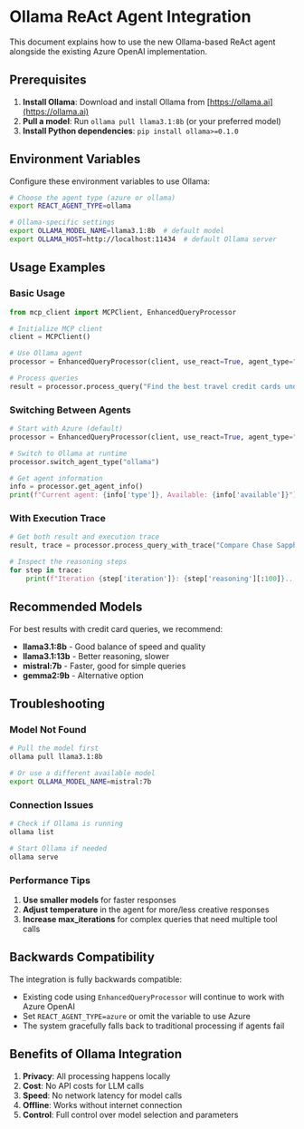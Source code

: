 # Ollama ReAct Agent Integration

This document explains how to use the new Ollama-based ReAct agent alongside the existing Azure OpenAI implementation.

## Prerequisites

1. **Install Ollama**: Download and install Ollama from [https://ollama.ai](https://ollama.ai)
2. **Pull a model**: Run `ollama pull llama3.1:8b` (or your preferred model)
3. **Install Python dependencies**: `pip install ollama>=0.1.0`

## Environment Variables

Configure these environment variables to use Ollama:

```bash
# Choose the agent type (azure or ollama)
export REACT_AGENT_TYPE=ollama

# Ollama-specific settings
export OLLAMA_MODEL_NAME=llama3.1:8b  # default model
export OLLAMA_HOST=http://localhost:11434  # default Ollama server
```

## Usage Examples

### Basic Usage

```python
from mcp_client import MCPClient, EnhancedQueryProcessor

# Initialize MCP client
client = MCPClient()

# Use Ollama agent
processor = EnhancedQueryProcessor(client, use_react=True, agent_type="ollama")

# Process queries
result = processor.process_query("Find the best travel credit cards under €50 annual fee")
```

### Switching Between Agents

```python
# Start with Azure (default)
processor = EnhancedQueryProcessor(client, use_react=True, agent_type="azure")

# Switch to Ollama at runtime
processor.switch_agent_type("ollama")

# Get agent information
info = processor.get_agent_info()
print(f"Current agent: {info['type']}, Available: {info['available']}")
```

### With Execution Trace

```python
# Get both result and execution trace
result, trace = processor.process_query_with_trace("Compare Chase Sapphire cards")

# Inspect the reasoning steps
for step in trace:
    print(f"Iteration {step['iteration']}: {step['reasoning'][:100]}...")
```

## Recommended Models

For best results with credit card queries, we recommend:

- **llama3.1:8b** - Good balance of speed and quality
- **llama3.1:13b** - Better reasoning, slower
- **mistral:7b** - Faster, good for simple queries
- **gemma2:9b** - Alternative option

## Troubleshooting

### Model Not Found
```bash
# Pull the model first
ollama pull llama3.1:8b

# Or use a different available model
export OLLAMA_MODEL_NAME=mistral:7b
```

### Connection Issues
```bash
# Check if Ollama is running
ollama list

# Start Ollama if needed
ollama serve
```

### Performance Tips

1. **Use smaller models** for faster responses
2. **Adjust temperature** in the agent for more/less creative responses
3. **Increase max_iterations** for complex queries that need multiple tool calls

## Backwards Compatibility

The integration is fully backwards compatible:

- Existing code using `EnhancedQueryProcessor` will continue to work with Azure OpenAI
- Set `REACT_AGENT_TYPE=azure` or omit the variable to use Azure
- The system gracefully falls back to traditional processing if agents fail

## Benefits of Ollama Integration

1. **Privacy**: All processing happens locally
2. **Cost**: No API costs for LLM calls
3. **Speed**: No network latency for model calls
4. **Offline**: Works without internet connection
5. **Control**: Full control over model selection and parameters 